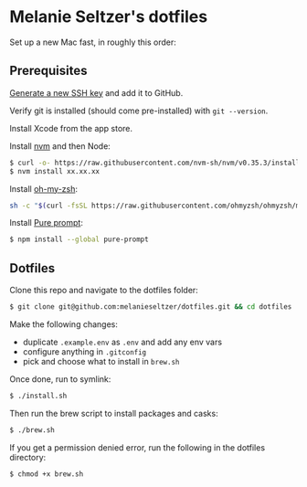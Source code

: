 # Melanie Seltzer's dotfiles

Set up a new Mac fast, in roughly this order:

## Prerequisites

[Generate a new SSH key](https://docs.github.com/en/github/authenticating-to-github/generating-a-new-ssh-key-and-adding-it-to-the-ssh-agent) and add it to GitHub.

Verify git is installed (should come pre-installed) with `git --version`.

Install Xcode from the app store.

Install [nvm](https://github.com/nvm-sh/nvm) and then Node:

```bash
$ curl -o- https://raw.githubusercontent.com/nvm-sh/nvm/v0.35.3/install.sh | bash
$ nvm install xx.xx.xx
```

Install [oh-my-zsh](https://github.com/ohmyzsh/ohmyzsh):

```bash
sh -c "$(curl -fsSL https://raw.githubusercontent.com/ohmyzsh/ohmyzsh/master/tools/install.sh)"
```

Install [Pure prompt](https://github.com/sindresorhus/pure):

```bash
$ npm install --global pure-prompt
```

## Dotfiles

Clone this repo and navigate to the dotfiles folder:

```bash
$ git clone git@github.com:melanieseltzer/dotfiles.git && cd dotfiles
```

Make the following changes:

- duplicate `.example.env` as `.env` and add any env vars
- configure anything in `.gitconfig`
- pick and choose what to install in `brew.sh`

Once done, run to symlink:

```bash
$ ./install.sh
```

Then run the brew script to install packages and casks:

```bash
$ ./brew.sh
```

If you get a permission denied error, run the following in the dotfiles directory:

```bash
$ chmod +x brew.sh
```
